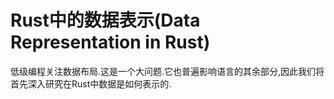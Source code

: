 # Rust中的数据表示(Data Representation in Rust)

低级编程关注数据布局.这是一个大问题.它也普遍影响语言的其余部分,因此我们将首先深入研究在Rust中数据是如何表示的.